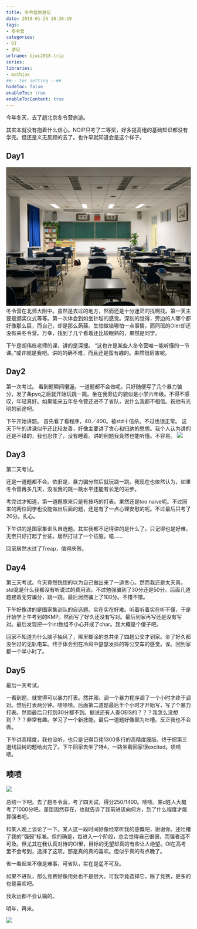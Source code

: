 ```yaml
---
title: 冬令营旅游记
date: 2018-01-25 18:38:19
tags:
- 冬令营
categories: 
- OI
- 游记
urlname: bjwc2018-trip
series:
libraries:
- mathjax 
##-- toc setting --##
hideToc: false
enableToc: true
enableTocContent: true
---
```


今年冬天，去了趟北京冬令营旅游。
<!--more-->
其实本就没有抱着什么信心。NOIP只考了二等奖，好多提高组的基础知识都没有学完。但还是义无反顾的去了。也许早就知道会是这个样子。

## Day1

![](1.jpg)
冬令营在北师大附中。虽然是去过的地方，然而还是十分迷茫的找啊找。第一天主要是颁奖仪式等等。第一次体会到如坐针毡的感觉。深刻的觉得，旁边的人哪个都好像那么巨，而自己，却是那么蒟蒻。生怕做错哪怕一点事情，而同班的OIer却还没有来冬令营。万幸，找到了几个看着还比较眼熟的，果然是同学。

下午是胡伟栋老师的课，讲的是深搜。
“这也许是某些人冬令营唯一能听懂的一节课。”或许就是我吧。讲的的确不难，而且还是蛮有趣的。果然很厉害呢。

## Day2

第一次考试。
看到题瞬间懵逼。一道题都不会做呢。只好随便写了几个暴力骗分，发了条pyq之后就开始玩跳一跳。坐在我旁边的貌似是小学六年级。不得不感叹，年轻真好。如果能来五年冬令营还进不了省队，说什么我都不相信。祝他有光明的前途吧。

下午开始讲题。
首先看了看程序，40／400。被std十倍杀。不过也很正常。
这天下午的讲课似乎还比较友善，好像主要讲了贪心和归纳的思想。我个人认为讲的还是不错的，我也忍住了，没有睡着。讲的例题我竟然也能听懂。不容易。
![](2.jpg)

## Day3

第二天考试。

还是一道题都不会。依旧是，暴力骗分然后就玩跳一跳。我现在也依然认为，如果冬令营再多几天，没准我的跳一跳水平还能有长足的进步。

考完试才知道，第一道题原来只是有技巧的打表。果然还是too naive呢。不过同来的两位同学也没能做出后面的题，还是有了一点心理安慰的呢。不过最后只考了20分。扎心。

下午讲的是国家集训队自选题。其实我都不记得讲的是什么了。只记得也是好难。无奈只好打起了世征。居然打过了一个征服。噫......

回家居然水过了Treap，值得庆贺。

## Day4

第三天考试。今天竟然恍惚的以为自己做出来了一道贪心。然而我还是太天真。std竟是什么我都没有听说过的费用流。不过勉强骗到了30分还是50分。后面几道题接着无穷骗分，跳一跳。最后居然骗上了100分。不错不错。

下午好像讲的是国家集训队的自选题。实在实在好难。听着听着实在听不懂，于是开始学上午考到的KMP。然而写了好久还没有写对。最后到家再写还是没有写对。最后发现把一个int数组不小心开成了char。我大概是个傻子吧。

回家不知道为什么脑子抽风了，稀里糊涂的总共坐了四趟公交才到家。坐了好久都没坐过的无轨电车。终于体会到在冷风中瑟瑟发抖的等公交车的感觉。诶。回到家都一个半小时了。


## Day5
最后一天考试。

一看到题，就觉得可以暴力打表。然并卵。调一个暴力程序调了一个小时才终于调对。然后打表两分钟。啧啧啧。后面第二道题最后半个小时才开始写，写了个暴力打表。然而最后只打到30分都不到。据说还有人查OEIS的？？？我怎么没想到？？？非常有趣。学习了一个新技能。最后一道题好像颇为吐槽。反正我也不会做。

下午讲高精度，我也没听，也只是记得巨佬1300多行的高精度膜版。终于把第三道线段树的题给出完了。下午回家去坐了特4，一路坐着回家很excited。啧啧啧。


## 啧啧
![](3.jpg)

总结一下吧。去了趟冬令营，考了四天试，得分250/1400。啧啧。某d姓人大概考了1000分吧。差距固然存在，也就告诉了我前进该向何方，到了什么程度才能算强者吧。

和某人晚上谈论了一下。某人这一段时间好像经常听我的感慨吧，谢谢你。还吐槽了我的“强弱”标准。但的确是，每进入一个阶段，总会觉得自己很弱，而强者遥不可及。但尤其在我认真对待的OI里，目标的无望却真的有些让人绝望。OI在高考里不会考到，选择了这项，那是真的真的喜欢。但似乎真的有点晚了。

省一看起来不像是难事，可省队，实在是遥不可及。

如果不进队，那么竞赛好像用处也不是很大。可我毕竟选择它，除了竞赛，更多的也是喜欢吧。

我永远都不会认输的。

明年，再来。

![](4.jpg)
